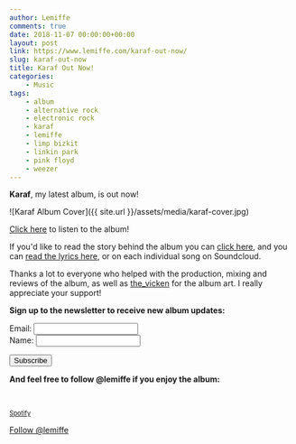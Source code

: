 ```yaml
---
author: Lemiffe
comments: true
date: 2018-11-07 00:00:00+00:00
layout: post
link: https://www.lemiffe.com/karaf-out-now/
slug: karaf-out-now
title: Karaf Out Now!
categories:
    - Music
tags:
    - album
    - alternative rock
    - electronic rock
    - karaf
    - lemiffe
    - limp bizkit
    - linkin park
    - pink floyd
    - weezer
---
```


**Karaf**, my latest album, is out now!

![Karaf Album Cover]({{ site.url }}/assets/media/karaf-cover.jpg)

[Click here](http://bit.ly/karaf-lemiffe) to listen to the album!

If you'd like to read the story behind the album you can [click here](karaf-the-making), and you can [read the lyrics here](karaf-lyrics), or on each individual song on Soundcloud.

Thanks a lot to everyone who helped with the production, mixing and reviews of the album, as well as [the_vicken](https://www.facebook.com/thevicken/) for the album art. I really appreciate your support!

**Sign up to the newsletter to receive new album updates:**

<div id="mc_embed_signup">
    <form id="mc-embedded-subscribe-form" class="validate" action="https://lemiffe.us19.list-manage.com/subscribe/post?u=b812582d2b5e10dce2bb3a9a0&amp;id=f9365b3e1e" method="post" name="mc-embedded-subscribe-form" novalidate="" target="_blank">
        <div id="mc_embed_signup_scroll">
            <div class="mc-field-group">
                Email: <input id="mce-EMAIL" class="required email" name="EMAIL" type="email" value="" />
            </div>
            <div class="mc-field-group">
                Name: <input id="mce-FNAME" class="" name="FNAME" type="text" value="" />
            </div>
            <div id="mce-responses" class="clear">
                <div id="mce-error-response" class="response" style="display: none;"> </div>
                <div id="mce-success-response" class="response" style="display: none;"> </div>
            </div>
            <p><!-- real people should not fill this in and expect good things - do not remove this or risk form bot signups--></p>
            <div style="position: absolute; left: -5000px;" aria-hidden="true">
                <input tabindex="-1" name="b_b812582d2b5e10dce2bb3a9a0_f9365b3e1e" type="text" value="" />
            </div>
            <div class="clear">
                <input id="mc-embedded-subscribe" class="button" name="subscribe" type="submit" value="Subscribe" />
            </div>
        </div>
    </form>
</div>

**And feel free to follow @lemiffe if you enjoy the album:**

<script src="https://apis.google.com/js/platform.js"></script>
<div class="g-ytsubscribe" data-channel="lemiffe" data-layout="default" data-count="default"> </div>
<p>
    <a class="button green" style="font-size: 0.8em; margin-top: 10px;" href="https://open.spotify.com/artist/1sNv7hQSMw29Gxn7CNMbko?si=RAMQ-gHMSUOUmi39xYswHw">Spotify</a>
</p>
<p>
    <a class="twitter-follow-button" href="https://twitter.com/lemiffe?ref_src=twsrc%5Etfw" data-show-count="false">Follow @lemiffe</a>
    <script async src="https://platform.twitter.com/widgets.js" charset="utf-8"></script>
</p>
